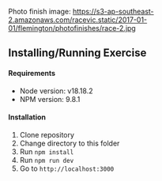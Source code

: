 Photo finish image: https://s3-ap-southeast-2.amazonaws.com/racevic.static/2017-01-01/flemington/photofinishes/race-2.jpg

  ## Installing/Running Exercise
  #### Requirements
- Node version: v18.18.2
- NPM version: 9.8.1

#### Installation

 1. Clone repository
 2. Change directory to this folder
 3. Run `npm install`
 4. Run `npm run dev`
 5. Go to `http://localhost:3000`
